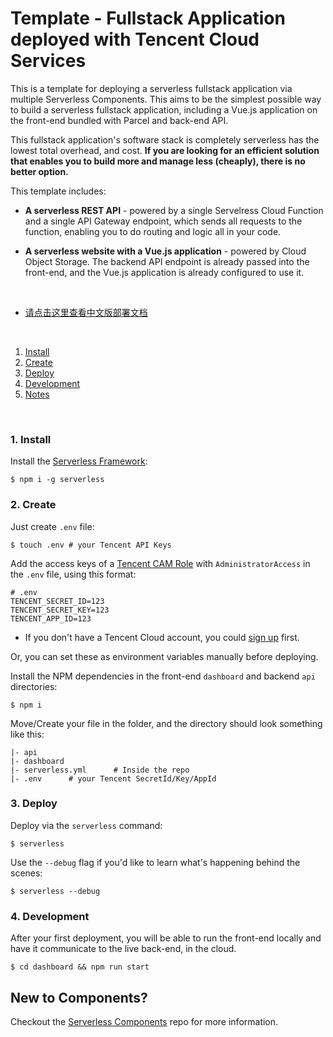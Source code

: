 # Template - Fullstack Application deployed with Tencent Cloud Services

This is a template for deploying a serverless fullstack application via multiple Serverless Components. This aims to be the simplest possible way to build a serverless fullstack application, including a Vue.js application on the front-end bundled with Parcel and back-end API.

This fullstack application's software stack is completely serverless has the lowest total overhead, and cost.  **If you are looking for an efficient solution that enables you to build more and manage less (cheaply), there is no better option.**

This template includes:

* **A serverless REST API** - powered by a single Servelress Cloud Function and a single API Gateway endpoint, which sends all requests to the function, enabling you to do routing and logic all in your code.

* **A serverless website with a Vue.js application** - powered by Cloud Object Storage.  The backend API endpoint is already passed into the front-end, and the Vue.js application is already configured to use it.

&nbsp;

* [请点击这里查看中文版部署文档](./README_CN.md)

&nbsp;

1. [Install](#1-install)
2. [Create](#2-create)
3. [Deploy](#3-deploy)
4. [Development](#4-development)
5. [Notes](#5-notes)

&nbsp;


### 1. Install

Install the [Serverless Framework](https://www.github.com/serverless/serverless):

```console
$ npm i -g serverless
```

### 2. Create

Just create `.env` file:

```console
$ touch .env # your Tencent API Keys
```

Add the access keys of a [Tencent CAM Role](https://console.cloud.tencent.com/cam/capi) with `AdministratorAccess` in the `.env` file, using this format: 

```
# .env
TENCENT_SECRET_ID=123
TENCENT_SECRET_KEY=123
TENCENT_APP_ID=123
```

* If you don't have a Tencent Cloud account, you could [sign up](https://intl.cloud.tencent.com/register) first.

Or, you can set these as environment variables manually before deploying.

Install the NPM dependencies in the front-end `dashboard` and backend `api` directories:

```console
$ npm i
```

Move/Create your file in the folder, and the directory should look something like this:

```
|- api
|- dashboard
|- serverless.yml      # Inside the repo
|- .env      # your Tencent SecretId/Key/AppId
```

### 3. Deploy

Deploy via the `serverless` command:

```console
$ serverless
```

Use the `--debug` flag if you'd like to learn what's happening behind the scenes:

```console
$ serverless --debug
```

### 4. Development


After your first deployment, you will be able to run the front-end locally and have it communicate to the live back-end, in the cloud.

```console
$ cd dashboard && npm run start
```

## New to Components?

Checkout the [Serverless Components](https://github.com/serverless/components) repo for more information.

